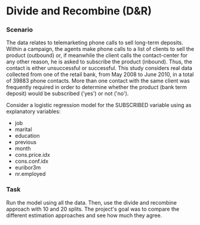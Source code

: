 # Divide and Recombine (D&R)

### Scenario
The data relates to telemarketing phone calls to sell long-term deposits. Within a campaign, the agents make phone calls to a list of clients to sell the product (outbound) or, if meanwhile the client calls the contact-center for any other reason, he is asked to subscribe the product (inbound). Thus, the contact is either unsuccessful or successful.
This study considers real data collected from one of the retail bank, from May 2008 to June 2010, in a total of 39883 phone contacts. More than one contact with the same client was frequently required in order to determine whether the product (bank term deposit) would be subscribed ('yes') or not ('no').

Consider a logistic regression model for the SUBSCRIBED variable using as explanatory variables:
* job
* marital
* education
* previous
* month
* cons.price.idx
* cons.conf.idx
* euribor3m
* nr.employed

### Task
Run the model using all the data. Then, use the divide and recombine approach with 10 and 20 splits. The project's goal was to compare the different estimation approaches and see how much they agree.
